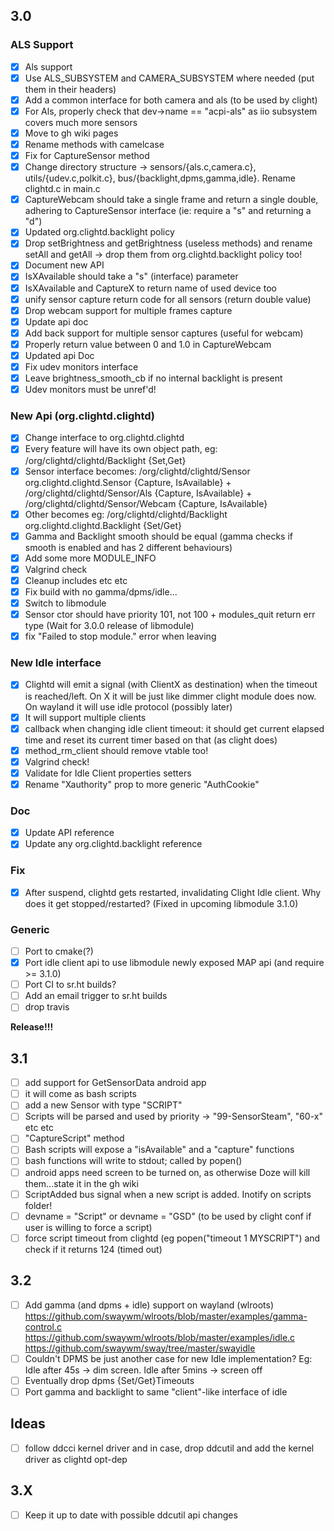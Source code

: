 ## 3.0

### ALS Support
- [x] Als support
- [x] Use ALS_SUBSYSTEM and CAMERA_SUBSYSTEM where needed (put them in their headers)
- [x] Add a common interface for both camera and als (to be used by clight)
- [x] For Als, properly check that dev->name == "acpi-als" as iio subsystem covers much more sensors
- [x] Move to gh wiki pages
- [x] Rename methods with camelcase
- [x] Fix for CaptureSensor method
- [x] Change directory structure -> sensors/{als.c,camera.c}, utils/{udev.c,polkit.c}, bus/{backlight,dpms,gamma,idle}. Rename clightd.c in main.c
- [x] CaptureWebcam should take a single frame and return a single double, adhering to CaptureSensor interface (ie: require a "s" and returning a "d")
- [x] Updated org.clightd.backlight policy
- [x] Drop setBrightness and getBrightness (useless methods) and rename setAll and getAll -> drop them from org.clightd.backlight policy too!
- [x] Document new API
- [x] IsXAvailable should take a "s" (interface) parameter
- [x] IsXAvailable and CaptureX to return name of used device too
- [x] unify sensor capture return code for all sensors (return double value)
- [x] Drop webcam support for multiple frames capture
- [x] Update api doc
- [x] Add back support for multiple sensor captures (useful for webcam)
- [x] Properly return value between 0 and 1.0 in CaptureWebcam
- [x] Updated api Doc
- [x] Fix udev monitors interface
- [x] Leave brightness_smooth_cb if no internal backlight is present
- [x] Udev monitors must be unref'd!

### New Api (org.clightd.clightd)
- [x] Change interface to org.clightd.clightd
- [x] Every feature will have its own object path, eg: /org/clightd/clightd/Backlight {Set,Get}
- [x] Sensor interface becomes: /org/clightd/clightd/Sensor org.clightd.clightd.Sensor {Capture, IsAvailable} + /org/clightd/clightd/Sensor/Als {Capture, IsAvailable} + /org/clightd/clightd/Sensor/Webcam {Capture, IsAvailable}
- [x] Other becomes eg: /org/clightd/clightd/Backlight org.clightd.clightd.Backlight {Set/Get}
- [x] Gamma and Backlight smooth should be equal (gamma checks if smooth is enabled and has 2 different behaviours)
- [x] Add some more MODULE_INFO
- [x] Valgrind check
- [x] Cleanup includes etc etc
- [x] Fix build with no gamma/dpms/idle...
- [x] Switch to libmodule
- [x] Sensor ctor should have priority 101, not 100 + modules_quit return err type (Wait for 3.0.0 release of libmodule)
- [x] fix "Failed to stop module." error when leaving

### New Idle interface
- [x] Clightd will emit a signal (with ClientX as destination) when the timeout is reached/left. On X it will be just like dimmer clight module does now. On wayland it will use idle protocol (possibly later)
- [x] It will support multiple clients
- [x] callback when changing idle client timeout: it should get current elapsed time and reset its current timer based on that (as clight does)
- [x] method_rm_client should remove vtable too!
- [x] Valgrind check!
- [x] Validate for Idle Client properties setters
- [x] Rename "Xauthority" prop to more generic "AuthCookie"

### Doc
- [x] Update API reference
- [x] Update any org.clightd.backlight reference

### Fix
- [x] After suspend, clightd gets restarted, invalidating Clight Idle client. Why does it get stopped/restarted? (Fixed in upcoming libmodule 3.1.0)

### Generic
- [ ] Port to cmake(?)
- [x] Port idle client api to use libmodule newly exposed MAP api (and require >= 3.1.0)
- [ ] Port CI to sr.ht builds?
- [ ] Add an email trigger to sr.ht builds
- [ ] drop travis

**Release!!!**

## 3.1
- [ ] add support for GetSensorData android app
- [ ] it will come as bash scripts
- [ ] add a new Sensor with type "SCRIPT"
- [ ] Scripts will be parsed and used by priority -> "99-SensorSteam", "60-x" etc etc
- [ ] "CaptureScript" method
- [ ] Bash scripts will expose a "isAvailable" and a "capture" functions
- [ ] bash functions will write to stdout; called by popen()
- [ ] android apps need screen to be turned on, as otherwise Doze will kill them...state it in the gh wiki
- [ ] ScriptAdded bus signal when a new script is added. Inotify on scripts folder!
- [ ] devname = "Script" or devname = "GSD" (to be used by clight conf if user is willing to force a script)
- [ ] force script timeout from clightd (eg popen("timeout 1 MYSCRIPT") and check if it returns 124 (timed out)

## 3.2
- [ ] Add gamma (and dpms + idle) support on wayland (wlroots)
https://github.com/swaywm/wlroots/blob/master/examples/gamma-control.c
https://github.com/swaywm/wlroots/blob/master/examples/idle.c
https://github.com/swaywm/sway/tree/master/swayidle
- [ ] Couldn't DPMS be just another case for new Idle implementation? Eg: Idle after 45s -> dim screen. Idle after 5mins -> screen off
- [ ] Eventually drop dpms {Set/Get}Timeouts
- [ ] Port gamma and backlight to same "client"-like interface of idle

## Ideas
- [ ] follow ddcci kernel driver and in case, drop ddcutil and add the kernel driver as clightd opt-dep

## 3.X

- [ ] Keep it up to date with possible ddcutil api changes
